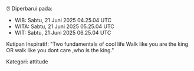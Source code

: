 ⏰ Diperbarui pada:
- WIB: Sabtu, 21 Juni 2025 04.25.04 UTC
- WITA: Sabtu, 21 Juni 2025 05.25.04 UTC
- WIT: Sabtu, 21 Juni 2025 06.25.04 UTC

Kutipan Inspiratif:
"Two fundamentals of cool life  Walk like you are the king OR walk like you dont care ,who is the king."


Kategori: attitude

